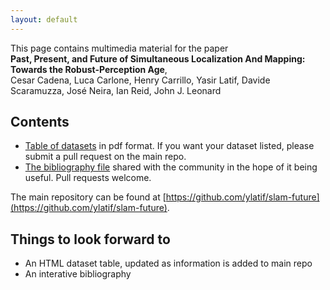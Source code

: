 ```yaml
---
layout: default
---
```


This page contains multimedia material for the paper  
**Past, Present, and Future of Simultaneous Localization And Mapping: Towards the Robust-Perception Age**,  
Cesar Cadena, Luca Carlone, Henry Carrillo, Yasir Latif, Davide Scaramuzza, José Neira, Ian Reid, John J. Leonard

## Contents

* [Table of datasets](https://github.com/ylatif/slam-future/blob/master/datasets/dataset_table.pdf) in pdf format. If you want your dataset listed, please submit a pull request on the main repo.
* [The bibliography file](https://github.com/ylatif/slam-future/blob/master/bibliography/slam.bib) shared with the community in the hope of it being useful. Pull requests welcome.

The main repository can be found at  [https://github.com/ylatif/slam-future](https://github.com/ylatif/slam-future).

## Things to look forward to

* An HTML dataset table, updated as information is added to main repo
* An interative bibliography
